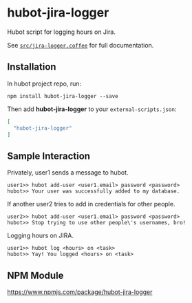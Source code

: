 # hubot-jira-logger

Hubot script for logging hours on Jira.

See [`src/jira-logger.coffee`](src/jira-logger.coffee) for full documentation.

## Installation

In hubot project repo, run:

`npm install hubot-jira-logger --save`

Then add **hubot-jira-logger** to your `external-scripts.json`:

```json
[
  "hubot-jira-logger"
]
```

## Sample Interaction

Privately, user1 sends a message to hubot.
```
user1>> hubot add-user <user1.email> password <password>
hubot>> Your user was successfully added to my database.
```

If another user2 tries to add in credentials for other people.
```
user2>> hubot add-user <user1.email> password <password>
hubot>> Stop trying to use other people\'s usernames, bro!
```

Logging hours on JIRA.
```
user1>> hubot log <hours> on <task>
hubot>> Yay! You logged <hours> on <task>
```

## NPM Module

https://www.npmjs.com/package/hubot-jira-logger
